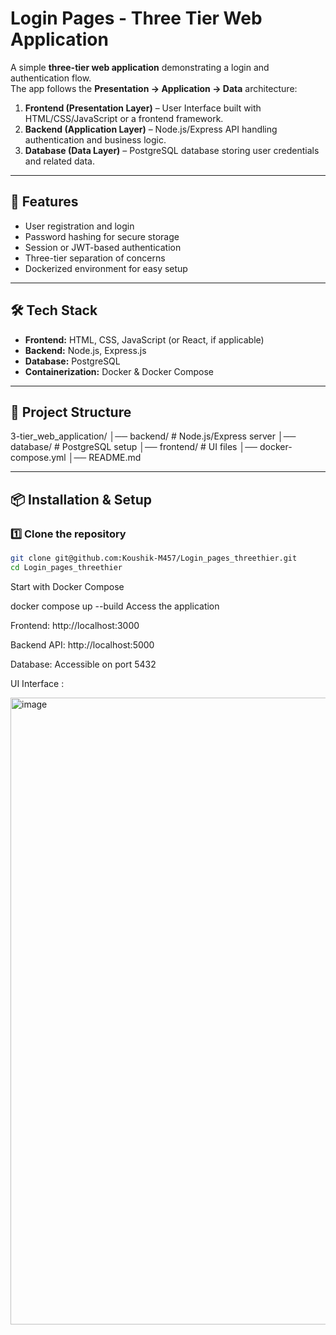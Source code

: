 # Login Pages - Three Tier Web Application

A simple **three-tier web application** demonstrating a login and authentication flow.  
The app follows the **Presentation → Application → Data** architecture:

1. **Frontend (Presentation Layer)** – User Interface built with HTML/CSS/JavaScript or a frontend framework.
2. **Backend (Application Layer)** – Node.js/Express API handling authentication and business logic.
3. **Database (Data Layer)** – PostgreSQL database storing user credentials and related data.

---

## 🚀 Features
- User registration and login
- Password hashing for secure storage
- Session or JWT-based authentication
- Three-tier separation of concerns
- Dockerized environment for easy setup

---

## 🛠 Tech Stack
- **Frontend:** HTML, CSS, JavaScript (or React, if applicable)
- **Backend:** Node.js, Express.js
- **Database:** PostgreSQL
- **Containerization:** Docker & Docker Compose

---

## 📂 Project Structure
 3-tier_web_application/
│── backend/ # Node.js/Express server
│── database/ # PostgreSQL setup
│── frontend/ # UI files
│── docker-compose.yml
│── README.md


---

## 📦 Installation & Setup

### 1️⃣ Clone the repository
```bash
git clone git@github.com:Koushik-M457/Login_pages_threethier.git
cd Login_pages_threethier
```
Start with Docker Compose

  docker compose up --build
Access the application

Frontend: http://localhost:3000

Backend API: http://localhost:5000

Database: Accessible on port 5432

UI Interface :

<img width="1912" height="1003" alt="image" src="https://github.com/user-attachments/assets/f460312b-090a-4376-91aa-9a173ba78c99" />
